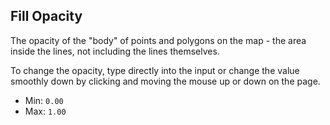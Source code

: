 ## Fill Opacity

The opacity of the "body" of points and polygons on the map - the area inside the lines, not including the lines themselves. 

To change the opacity, type directly into the input or change the value smoothly down by clicking and moving the mouse up or down on the page.

  - Min: `0.00`
  - Max: `1.00`
